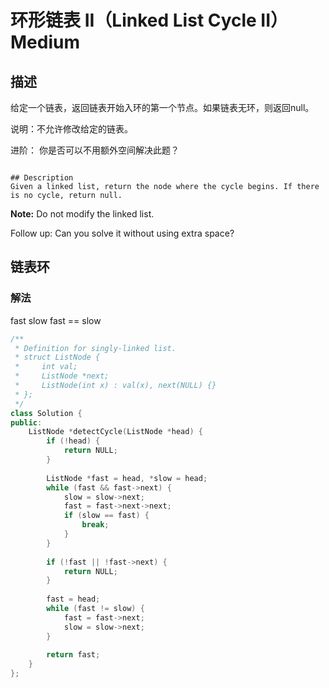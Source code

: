 # 环形链表 II（Linked List Cycle II）Medium
## 描述
给定一个链表，返回链表开始入环的第一个节点。如果链表无环，则返回null。

说明：不允许修改给定的链表。

进阶：
你是否可以不用额外空间解决此题？
```

## Description
Given a linked list, return the node where the cycle begins. If there is no cycle, return null.
```
**Note:**
 Do not modify the linked list.


Follow up:
Can you solve it without using extra space?


## 链表环
### 解法
fast slow
fast == slow
```c++
/**
 * Definition for singly-linked list.
 * struct ListNode {
 *     int val;
 *     ListNode *next;
 *     ListNode(int x) : val(x), next(NULL) {}
 * };
 */
class Solution {
public:
    ListNode *detectCycle(ListNode *head) {
        if (!head) {
            return NULL;
        }
        
        ListNode *fast = head, *slow = head;
        while (fast && fast->next) {
            slow = slow->next;
            fast = fast->next->next;
            if (slow == fast) {
                break;
            }
        }
        
        if (!fast || !fast->next) {
            return NULL;
        }
        
        fast = head;
        while (fast != slow) {
            fast = fast->next;
            slow = slow->next;
        }
        
        return fast;
    }
};
```